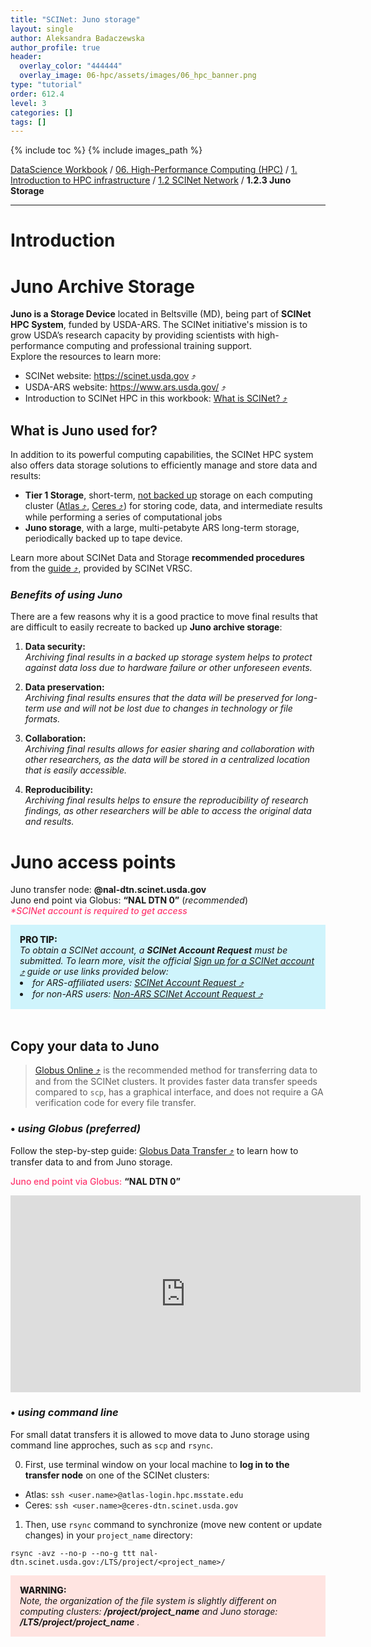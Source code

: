 ```yaml
---
title: "SCINet: Juno storage"
layout: single
author: Aleksandra Badaczewska
author_profile: true
header:
  overlay_color: "444444"
  overlay_image: 06-hpc/assets/images/06_hpc_banner.png
type: "tutorial"
order: 612.4
level: 3
categories: []
tags: []
---
```


{% include toc %}
{% include images_path %}

[DataScience Workbook](https://datascience.101workbook.org/) / [06. High-Performance Computing (HPC)](../../00-IntroToHPC-LandingPage.md) / [1. Introduction to HPC infrastructure](../01-introduction-to-hpc-infrastructure.md) / [1.2 SCINet Network](01-scient-network-intro.md) / **1.2.3 Juno Storage**

---


# Introduction

# Juno Archive Storage

**Juno is a Storage Device** located in Beltsville (MD), being part of **SCINet HPC System**, funded by USDA-ARS. The SCINet initiative's mission is to grow USDA’s research capacity by providing scientists with high-performance computing and professional training support. <br>
Explore the resources to learn more:
* SCINet website: <a href="https://scinet.usda.gov" target="_blank">https://scinet.usda.gov  ⤴</a>
* USDA-ARS website: <a href="https://www.ars.usda.gov/" target="_blank">https://www.ars.usda.gov/  ⤴</a>
* Introduction to SCINet HPC in this workbook: <a href="https://datascience.101workbook.org/06-IntroToHPC/01-HPC-NETWORKS/02-SCINET/01-scient-network-intro" target="_blank">What is SCINet?  ⤴</a>

## **What is Juno used for?**

In addition to its powerful computing capabilities, the SCINet HPC system also offers data storage solutions to efficiently manage and store data and results:
* **Tier 1 Storage**, short-term, <u>not backed up</u> storage on each computing cluster (<a href="https://datascience.101workbook.org/06-IntroToHPC/01-HPC-NETWORKS/02-SCINET/02-scinet-atlas-cluster" target="_blank">Atlas  ⤴</a>, <a href="https://datascience.101workbook.org/06-IntroToHPC/01-HPC-NETWORKS/02-SCINET/03-scinet-ceres-cluster" target="_blank">Ceres  ⤴</a>) for storing code, data, and intermediate results while performing a series of computational jobs
* **Juno storage**, with a large, multi-petabyte ARS long-term storage, periodically backed up to tape device.

Learn more about SCINet Data and Storage **recommended procedures** from the <a href="https://scinet.usda.gov/guides/data/data-management#data-and-storage-sop" target="_blank">guide  ⤴</a>, provided by SCINet VRSC.

### *Benefits of using Juno*
There are a few reasons why it is a good practice to move final results that are difficult to easily recreate to backed up **Juno archive storage**:

1. **Data security:** <br> *Archiving final results in a backed up storage system helps to protect against data loss due to hardware failure or other unforeseen events.*

2. **Data preservation:** <br> *Archiving final results ensures that the data will be preserved for long-term use and will not be lost due to changes in technology or file formats.*

3. **Collaboration:** <br> *Archiving final results allows for easier sharing and collaboration with other researchers, as the data will be stored in a centralized location that is easily accessible.*

4. **Reproducibility:** <br> *Archiving final results helps to ensure the reproducibility of research findings, as other researchers will be able to access the original data and results.*

# Juno access points

Juno transfer node: <b>@nal-dtn.scinet.usda.gov</b> <br>
Juno end point via Globus: <b>“NAL DTN 0”</b> (*recommended*) <br>
<i><span style="color: #ff3870;font-weight: 500;">*SCINet account is required to get access</span></i>

<div style="background: #cff4fc; padding: 15px;">
<span style="font-weight:800;">PRO TIP:</span>
<br><span style="font-style:italic;">
To obtain a SCINet account, a <b>SCINet Account Request</b> must be submitted. To learn more, visit the official <a href="https://scinet.usda.gov/about/signup#sign-up-for-a-scinet-account" target="_blank">Sign up for a SCINet account  ⤴</a> guide or use links provided below: <br>
<li> for ARS-affiliated users: <a href="https://scinet.usda.gov/about/signup#ars-employees" target="_blank">SCINet Account Request  ⤴</a></li>
<li> for non-ARS users: <a href="https://scinet.usda.gov/about/signup#non-ars-employees" target="_blank">Non-ARS SCINet Account Request  ⤴</a></li>
</span>
</div><br>

## **Copy your data to Juno**

> <a href="https://www.globus.org/" target="_blank">Globus Online  ⤴</a> is the recommended method for transferring data to and from the SCINet clusters. It provides faster data transfer speeds compared to `scp`, has a graphical interface, and does not require a GA verification code for every file transfer.

### • *using Globus (preferred)*

Follow the step-by-step guide: <a href="https://scinet.usda.gov/guides/data/data-management#detailed-instructions-using-globus-preferred" target="_blank">Globus Data Transfer  ⤴</a> to learn how to transfer data to and from Juno storage.

<span style="color: #ff3870;font-weight: 500;">Juno end point via Globus:</span> <b>“NAL DTN 0”</b>

<iframe width="560" height="315" src="https://www.youtube.com/embed/I3lnsCAfx3Q" title="Globus File Transfer by SCINet" frameborder="0" allow="accelerometer; autoplay; clipboard-write; encrypted-media; gyroscope; picture-in-picture; web-share" allowfullscreen></iframe>
<br>

### • *using command line*

For small datat transfers it is allowed to move data to Juno storage using command line approches, such as `scp` and `rsync`.

0. First, use terminal window on your local machine to **log in to the transfer node** on one of the SCINet clusters:

* Atlas: `ssh <user.name>@atlas-login.hpc.msstate.edu`
* Ceres: `ssh <user.name>@ceres-dtn.scinet.usda.gov`

1. Then, use `rsync` command to synchronize (move new content or update changes) in your `project_name` directory:

```
rsync -avz --no-p --no-g ttt nal-dtn.scinet.usda.gov:/LTS/project/<project_name>/
```

<div style="background: mistyrose; padding: 15px; margin-bottom: 20px;">
<span style="font-weight:800;">WARNING:</span>
<br><span style="font-style:italic;"> Note, the organization of the file system is slightly different on computing clusters: <b>/project/project_name</b> and Juno storage: <b>/LTS/project/project_name</b> .</span>
</div><br>
